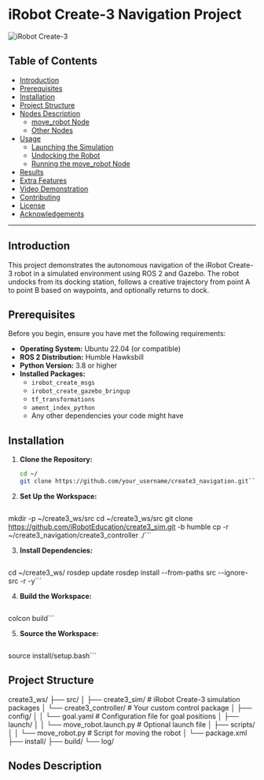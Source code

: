 # **iRobot Create-3 Navigation Project**

![iRobot Create-3](images/create3_banner.png)

## **Table of Contents**

- [Introduction](#introduction)
- [Prerequisites](#prerequisites)
- [Installation](#installation)
- [Project Structure](#project-structure)
- [Nodes Description](#nodes-description)
  - [move_robot Node](#move_robot-node)
  - [Other Nodes](#other-nodes)
- [Usage](#usage)
  - [Launching the Simulation](#launching-the-simulation)
  - [Undocking the Robot](#undocking-the-robot)
  - [Running the move_robot Node](#running-the-move_robot-node)
- [Results](#results)
- [Extra Features](#extra-features)
- [Video Demonstration](#video-demonstration)
- [Contributing](#contributing)
- [License](#license)
- [Acknowledgements](#acknowledgements)

---

## **Introduction**

This project demonstrates the autonomous navigation of the iRobot Create-3 robot in a simulated environment using ROS 2 and Gazebo. The robot undocks from its docking station, follows a creative trajectory from point A to point B based on waypoints, and optionally returns to dock.

## **Prerequisites**

Before you begin, ensure you have met the following requirements:

- **Operating System:** Ubuntu 22.04 (or compatible)
- **ROS 2 Distribution:** Humble Hawksbill
- **Python Version:** 3.8 or higher
- **Installed Packages:**
  - `irobot_create_msgs`
  - `irobot_create_gazebo_bringup`
  - `tf_transformations`
  - `ament_index_python`
  - Any other dependencies your code might have

## **Installation**

1. **Clone the Repository:**

   ```bash
   cd ~/
   git clone https://github.com/your_username/create3_navigation.git```

2. **Set Up the Workspace:**

   ```bash
  mkdir -p ~/create3_ws/src
  cd ~/create3_ws/src
  git clone https://github.com/iRobotEducation/create3_sim.git -b humble
  cp -r ~/create3_navigation/create3_controller ./```

3. **Install Dependencies:**

   ```bash
  cd ~/create3_ws/
  rosdep update
  rosdep install --from-paths src --ignore-src -r -y```

4. **Build the Workspace:**
   ```bash
  colcon build```

5. **Source the Workspace:**
   ```bash
  source install/setup.bash```


## **Project Structure**

create3_ws/
├── src/
│   ├── create3_sim/                # iRobot Create-3 simulation packages
│   └── create3_controller/         # Your custom control package
│       ├── config/
│       │   └── goal.yaml           # Configuration file for goal positions
│       ├── launch/
│       │   └── move_robot.launch.py # Optional launch file
│       ├── scripts/
│       │   └── move_robot.py       # Script for moving the robot
│       └── package.xml
├── install/
├── build/
└── log/



## **Nodes Description**